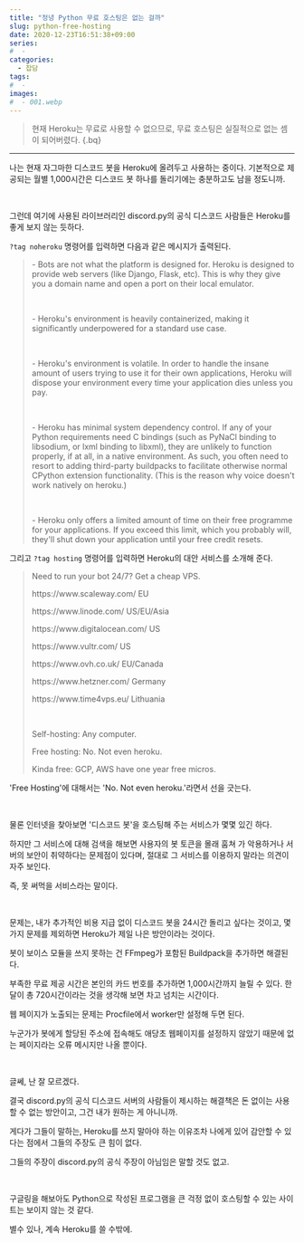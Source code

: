 ```yaml
---
title: "정녕 Python 무료 호스팅은 없는 걸까"
slug: python-free-hosting
date: 2020-12-23T16:51:38+09:00
series:
#  - 
categories:
  - 잡담
tags:
#  - 
images:
#  - 001.webp
---
```


> 현재 Heroku는 무료로 사용할 수 없으므로, 무료 호스팅은 실질적으로 없는 셈이 되어버렸다.
{.bq}

***

나는 현재 자그마한 디스코드 봇을 Heroku에 올려두고 사용하는 중이다. 기본적으로 제공되는 월별 1,000시간은 디스코드 봇 하나를 돌리기에는 충분하고도 남을 정도니까.

&nbsp;

그런데 여기에 사용된 라이브러리인 discord.py의 공식 디스코드 사람들은 Heroku를 좋게 보지 않는 듯하다.

`?tag noheroku` 명령어를 입력하면 다음과 같은 메시지가 출력된다.

<blockquote>
- Bots are not what the platform is designed for. Heroku is designed to provide web servers (like Django, Flask, etc). This is why they give you a domain name and open a port on their local emulator.

&nbsp;

\- Heroku's environment is heavily containerized, making it significantly underpowered for a standard use case.

&nbsp;

\- Heroku's environment is volatile. In order to handle the insane amount of users trying to use it for their own applications, Heroku will dispose your environment every time your application dies unless you pay.

&nbsp;

\- Heroku has minimal system dependency control. If any of your Python requirements need C bindings (such as PyNaCl binding to libsodium, or lxml binding to libxml), they are unlikely to function properly, if at all, in a native environment. As such, you often need to resort to adding third-party buildpacks to facilitate otherwise normal CPython extension functionality. (This is the reason why voice doesn't work natively on heroku.)

&nbsp;

\- Heroku only offers a limited amount of time on their free programme for your applications. If you exceed this limit, which you probably will, they'll shut down your application until your free credit resets.
</blockquote>

그리고 `?tag hosting` 명령어를 입력하면 Heroku의 대안 서비스를 소개해 준다.

<blockquote>
Need to run your bot 24/7? Get a cheap VPS.

https://www&#46;scaleway&#46;com/ EU

https://www&#46;linode&#46;com/ US/EU/Asia

https://www&#46;digitalocean&#46;com/ US

https://www&#46;vultr&#46;com/ US

https://www&#46;ovh&#46;co&#46;uk/ EU/Canada

https://www&#46;hetzner&#46;com/ Germany

https://www&#46;time4vps&#46;eu/ Lithuania

&nbsp;

Self-hosting: Any computer.

Free hosting: No. Not even heroku.

Kinda free: GCP, AWS have one year free micros.
</blockquote>

'Free Hosting'에 대해서는 'No. Not even heroku.'라면서 선을 긋는다.

&nbsp;

물론 인터넷을 찾아보면 '디스코드 봇'을 호스팅해 주는 서비스가 몇몇 있긴 하다.

하지만 그 서비스에 대해 검색을 해보면 사용자의 봇 토큰을 몰래 훔쳐 가 악용하거나 서버의 보안이 취약하다는 문제점이 있다며, 절대로 그 서비스를 이용하지 말라는 의견이 자주 보인다.

즉, 못 써먹을 서비스라는 말이다.

&nbsp;

문제는, 내가 추가적인 비용 지급 없이 디스코드 봇을 24시간 돌리고 싶다는 것이고, 몇 가지 문제를 제외하면 Heroku가 제일 나은 방안이라는 것이다.

봇이 보이스 모듈을 쓰지 못하는 건 FFmpeg가 포함된 Buildpack을 추가하면 해결된다.

부족한 무료 제공 시간은 본인의 카드 번호를 추가하면 1,000시간까지 늘릴 수 있다. 한 달이 총 720시간이라는 것을 생각해 보면 차고 넘치는 시간이다.

웹 페이지가 노출되는 문제는 Procfile에서 worker만 설정해 두면 된다. 

누군가가 봇에게 할당된 주소에 접속해도 애당초 웹페이지를 설정하지 않았기 때문에 없는 페이지라는 오류 메시지만 나올 뿐이다.

&nbsp;

글쎄, 난 잘 모르겠다.

결국 discord.py의 공식 디스코드 서버의 사람들이 제시하는 해결책은 돈 없이는 사용할 수 없는 방안이고, 그건 내가 원하는 게 아니니까.

게다가 그들이 말하는, Heroku를 쓰지 말아야 하는 이유조차 나에게 있어 감안할 수 있다는 점에서 그들의 주장도 큰 힘이 없다.

그들의 주장이 discord.py의 공식 주장이 아님임은 말할 것도 없고.

&nbsp;

구글링을 해보아도 Python으로 작성된 프로그램을 큰 걱정 없이 호스팅할 수 있는 사이트는 보이지 않는 것 같다.

별수 있나, 계속 Heroku를 쓸 수밖에.
